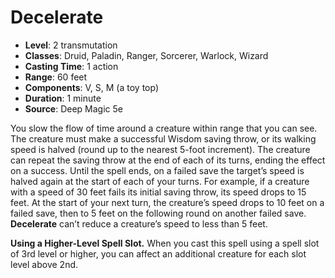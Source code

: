 # Decelerate

- **Level**: 2 transmutation
- **Classes**: Druid, Paladin, Ranger, Sorcerer, Warlock, Wizard
- **Casting Time**: 1 action
- **Range**: 60 feet
- **Components**: V, S, M (a toy top)
- **Duration**: 1 minute
- **Source**: Deep Magic 5e

You slow the flow of time around a creature within range that you can see. The creature must make a successful Wisdom saving throw, or its walking speed is halved (round up to the nearest 5-foot increment). The creature can repeat the saving throw at the end of each of its turns, ending the effect on a success. Until the spell ends, on a failed save the target’s speed is halved again at the start of each of your turns. For example, if a creature with a speed of 30 feet fails its initial saving throw, its speed drops to 15 feet. At the start of your next turn, the creature’s speed drops to 10 feet on a failed save, then to 5 feet on the following round on another failed save. **Decelerate** can’t reduce a creature’s speed to less than 5 feet.

**Using a Higher-Level Spell Slot.** When you cast this spell using a spell slot of 3rd level or higher, you can affect an additional creature for each slot level above 2nd.
